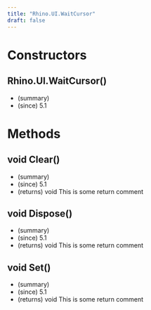 ```yaml
---
title: "Rhino.UI.WaitCursor"
draft: false
---
```


# Constructors
## Rhino.UI.WaitCursor()
- (summary) 
- (since) 5.1
# Methods
## void Clear()
- (summary) 
- (since) 5.1
- (returns) void This is some return comment
## void Dispose()
- (summary) 
- (since) 5.1
- (returns) void This is some return comment
## void Set()
- (summary) 
- (since) 5.1
- (returns) void This is some return comment

